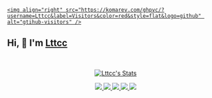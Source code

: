 <a href="https://github.com/Lttcc">

    <img align="right" src="https://komarev.com/ghpvc/?username=Lttcc&label=Visitors&color=red&style=flat&logo=github" alt="gtihub-visitors" />
</a>

## Hi, 👋  I'm <a href="https://Lttcc.github.io/" target="_blank">Lttcc </a>
<br>

<p align="center">
  <a href="https://github.com/Lttcc" class="rich-diff-level-one">
    <img src="https://github-readme-stats.vercel.app/api?username=Lttcc&title_color=333&text_color=777" alt="Lttcc's Stats" >
    <!-- &hide=issues
    <img src="https://github-readme-stats.vercel.app/api?username=Lttcc&hide=issues&title_color=333&text_color=777" alt="Lttcc's Stats" >
    -->
  </a>
</p>
<p align="center">
<a href="https://github.com/Lttcc">
    <img src="https://badges.strrl.dev/visits/Lttcc/Lttcc?style=flat-square&color=black&logo=github">
  </a>
  <a href="https://github.com/Lttcc">
    <img src="https://badges.strrl.dev/years/Lttcc?style=flat-square&color=black&logo=github">
  </a>
  <a href="https://github.com/Lttcc?tab=repositories">
    <img src="https://badges.strrl.dev/repos/Lttcc?style=flat-square&color=black&logo=github">
  </a>
  <a href="https://gist.github.com/Lttcc">
    <img src="https://badges.strrl.dev/gists/Lttcc?style=flat-square&color=black&logo=github">
  </a>
  <a href="https://github.com/Lttcc">
    <img src="https://badges.strrl.dev/commits/monthly/Lttcc?style=flat-square&color=black&logo=github">
  </a>
</p>
 <h2></h2>
